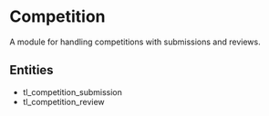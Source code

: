 # Competition

A module for handling competitions with submissions and reviews.

## Entities
- tl_competition_submission
- tl_competition_review